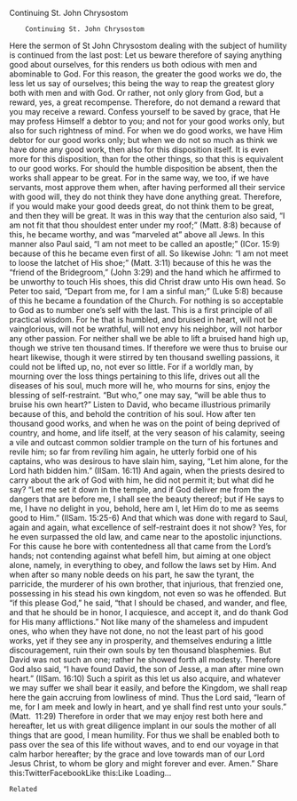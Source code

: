 Continuing St. John Chrysostom

		Continuing St. John Chrysostom
Here the sermon of St John Chrysostom dealing with the subject of humility is continued from the last post:
Let us beware therefore of saying anything good about ourselves, for this renders us both odious with men and abominable to God. For this reason, the greater the good works we do, the less let us say of ourselves; this being the way to reap the greatest glory both with men and with God. Or rather, not only glory from God, but a reward, yes, a great recompense. Therefore, do not demand a reward that you may receive a reward. Confess yourself to be saved by grace, that He may profess Himself a debtor to you; and not for your good works only, but also for such rightness of mind. For when we do good works, we have Him debtor for our good works only; but when we do not so much as think we have done any good work, then also for this disposition itself. It is even more for this disposition, than for the other things, so that this is equivalent to our good works. For should the humble disposition be absent, then the works shall appear to be great. For in the same way, we too, if we have servants, most approve them when, after having performed all their service with good will, they do not think they have done anything great. Therefore, if you would make your good deeds great, do not think them to be great, and then they will be great.
It was in this way that the centurion also said, “I am not fit that thou shouldest enter under my roof;” (Matt. 8:8) because of this, he became worthy, and was “marveled at” above all Jews. In this manner also Paul said, “I am not meet to be called an apostle;” (ICor. 15:9) because of this he became even first of all. So likewise John: “I am not meet to loose the latchet of His shoe;” (Matt. 3:11) because of this he was the “friend of the Bridegroom,” (John 3:29) and the hand which he affirmed to be unworthy to touch His shoes, this did Christ draw unto His own head. So Peter too said, “Depart from me, for I am a sinful man;” (Luke 5:8) because of this he became a foundation of the Church.
For nothing is so acceptable to God as to number one’s self with the last. This is a first principle of all practical wisdom. For he that is humbled, and bruised in heart, will not be vainglorious, will not be wrathful, will not envy his neighbor, will not harbor any other passion. For neither shall we be able to lift a bruised hand high up, though we strive ten thousand times. If therefore we were thus to bruise our heart likewise, though it were stirred by ten thousand swelling passions, it could not be lifted up, no, not ever so little. For if a worldly man, by mourning over the loss things pertaining to this life, drives out all the diseases of his soul, much more will he, who mourns for sins, enjoy the blessing of self-restraint.
“But who,” one may say, “will be able thus to bruise his own heart?” Listen to David, who became illustrious primarily because of this, and behold the contrition of his soul. How after ten thousand good works, and when he was on the point of being deprived of country, and home, and life itself, at the very season of his calamity, seeing a vile and outcast common soldier trample on the turn of his fortunes and revile him; so far from reviling him again, he utterly forbid one of his captains, who was desirous to have slain him, saying, “Let him alone, for the Lord hath bidden him.” (IISam. 16:11) And again, when the priests desired to carry about the ark of God with him, he did not permit it; but what did he say? “Let me set it down in the temple, and if God deliver me from the dangers that are before me, I shall see the beauty thereof; but if He says to me, I have no delight in you, behold, here am I, let Him do to me as seems good to Him.” (IISam. 15:25-6) And that which was done with regard to Saul, again and again, what excellence of self-restraint does it not show? Yes, for he even surpassed the old law, and came near to the apostolic injunctions. For this cause he bore with contentedness all that came from the Lord’s hands; not contending against what befell him, but aiming at one object alone, namely, in everything to obey, and follow the laws set by Him. And when after so many noble deeds on his part, he saw the tyrant, the parricide, the murderer of his own brother, that injurious, that frenzied one, possessing in his stead his own kingdom, not even so was he offended. But “if this please God,” he said, “that I should be chased, and wander, and flee, and that he should be in honor, I acquiesce, and accept it, and do thank God for His many afflictions.” Not like many of the shameless and impudent ones, who when they have not done, no not the least part of his good works, yet if they see any in prosperity, and themselves enduring a little discouragement, ruin their own souls by ten thousand blasphemies. But David was not such an one; rather he showed forth all modesty. Therefore God also said, “I have found David, the son of Jesse, a man after mine own heart.” (IISam. 16:10)
Such a spirit as this let us also acquire, and whatever we may suffer we shall bear it easily, and before the Kingdom, we shall reap here the gain accruing from lowliness of mind. Thus the Lord said, “learn of me, for I am meek and lowly in heart, and ye shall find rest unto your souls.” (Matt.  11:29) Therefore in order that we may enjoy rest both here and hereafter, let us with great diligence implant in our souls the mother of all things that are good, I mean humility. For thus we shall be enabled both to pass over the sea of this life without waves, and to end our voyage in that calm harbor hereafter; by the grace and love towards man of our Lord Jesus Christ, to whom be glory and might forever and ever. Amen.”
Share this:TwitterFacebookLike this:Like Loading...

	Related
			
